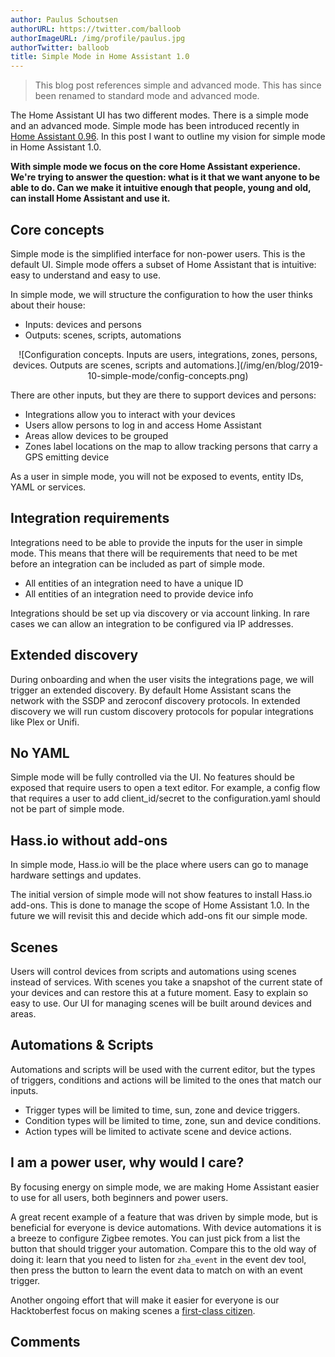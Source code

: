 ```yaml
---
author: Paulus Schoutsen
authorURL: https://twitter.com/balloob
authorImageURL: /img/profile/paulus.jpg
authorTwitter: balloob
title: Simple Mode in Home Assistant 1.0
---
```


> This blog post references simple and advanced mode. This has since been renamed to standard mode and advanced mode.

The Home Assistant UI has two different modes. There is a simple mode and an advanced mode. Simple mode has been introduced recently in [Home Assistant 0.96](https://www.home-assistant.io/blog/2019/07/17/release-96/#advanced-mode). In this post I want to outline my vision for simple mode in Home Assistant 1.0.

**With simple mode we focus on the core Home Assistant experience. We're trying to answer the question: what is it that we want anyone to be able to do. Can we make it intuitive enough that people, young and old, can install Home Assistant and use it.**

## Core concepts

Simple mode is the simplified interface for non-power users. This is the default UI. Simple mode offers a subset of Home Assistant that is intuitive: easy to understand and easy to use.

In simple mode, we will structure the configuration to how the user thinks about their house:

- Inputs: devices and persons
- Outputs: scenes, scripts, automations

<center>
![Configuration concepts. Inputs are users, integrations, zones, persons, devices. Outputs are scenes, scripts and automations.](/img/en/blog/2019-10-simple-mode/config-concepts.png)</center>

<!-- https://docs.google.com/drawings/d/1021ATCQ_Q3eBQQ1Ei5Bq7rSBfn6YtLh9113HimpsYWs/edit?usp=sharing -->

There are other inputs, but they are there to support devices and persons:

- Integrations allow you to interact with your devices
- Users allow persons to log in and access Home Assistant
- Areas allow devices to be grouped
- Zones label locations on the map to allow tracking persons that carry a GPS emitting device

As a user in simple mode, you will not be exposed to events, entity IDs, YAML or services.

<!--truncate-->

## Integration requirements

Integrations need to be able to provide the inputs for the user in simple mode. This means that there will be requirements that need to be met before an integration can be included as part of simple mode.

- All entities of an integration need to have a unique ID
- All entities of an integration need to provide device info

Integrations should be set up via discovery or via account linking. In rare cases we can allow an integration to be configured via IP addresses.

## Extended discovery

During onboarding and when the user visits the integrations page, we will trigger an extended discovery. By default Home Assistant scans the network with the SSDP and zeroconf discovery protocols. In extended discovery we will run custom discovery protocols for popular integrations like Plex or Unifi.

## No YAML

Simple mode will be fully controlled via the UI. No features should be exposed that require users to open a text editor. For example, a config flow that requires a user to add client_id/secret to the configuration.yaml should not be part of simple mode.

## Hass.io without add-ons

In simple mode, Hass.io will be the place where users can go to manage hardware settings and updates.

The initial version of simple mode will not show features to install Hass.io add-ons. This is done to manage the scope of Home Assistant 1.0. In the future we will revisit this and decide which add-ons fit our simple mode.

## Scenes

Users will control devices from scripts and automations using scenes instead of services. With scenes you take a snapshot of the current state of your devices and can restore this at a future moment. Easy to explain so easy to use. Our UI for managing scenes will be built around devices and areas.

## Automations & Scripts

Automations and scripts will be used with the current editor, but the types of triggers, conditions and actions will be limited to the ones that match our inputs.

- Trigger types will be limited to time, sun, zone and device triggers.
- Condition types will be limited to time, zone, sun and device conditions.
- Action types will be limited to activate scene and device actions.

## I am a power user, why would I care?

By focusing energy on simple mode, we are making Home Assistant easier to use for all users, both beginners and power users.

A great recent example of a feature that was driven by simple mode, but is beneficial for everyone is device automations. With device automations it is a breeze to configure Zigbee remotes. You can just pick from a list the button that should trigger your automation. Compare this to the old way of doing it: learn that you need to listen for `zha_event` in the event dev tool, then press the button to learn the event data to match on with an event trigger.

Another ongoing effort that will make it easier for everyone is our Hacktoberfest focus on making scenes a [first-class citizen](https://github.com/home-assistant/home-assistant/issues/25681).

## Comments

<div id='discourse-comments'></div>

<script markdown="0">
  DiscourseEmbed = { discourseUrl: 'https://community.home-assistant.io/',
                     discourseEmbedUrl: 'https://developers.home-assistant.io/blog/2019/10/05/simple-mode.html' };
  (function() {
    var d = document.createElement('script'); d.type = 'text/javascript'; d.async = true;
    d.src = DiscourseEmbed.discourseUrl + 'javascripts/embed.js';
    (document.getElementsByTagName('head')[0] || document.getElementsByTagName('body')[0]).appendChild(d);
  })();
</script>

